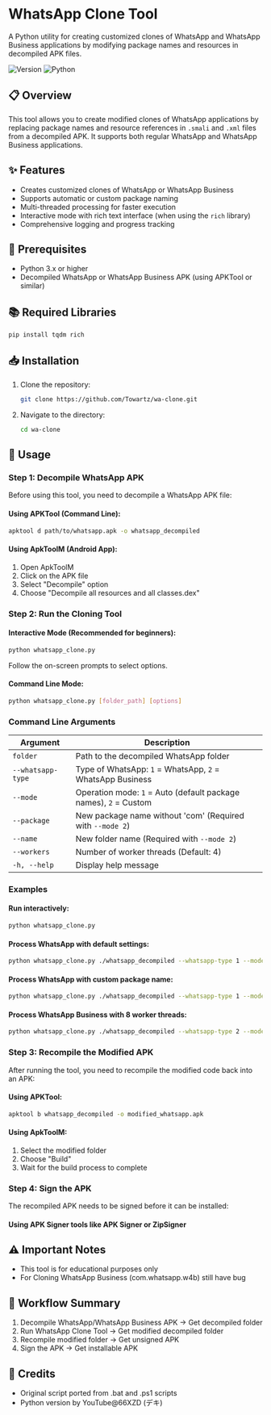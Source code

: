# WhatsApp Clone Tool

A Python utility for creating customized clones of WhatsApp and WhatsApp Business applications by modifying package names and resources in decompiled APK files.

![Version](https://img.shields.io/badge/version-2.1.0-blue)
![Python](https://img.shields.io/badge/python-3.x-green)

## 📋 Overview

This tool allows you to create modified clones of WhatsApp applications by replacing package names and resource references in `.smali` and `.xml` files from a decompiled APK. It supports both regular WhatsApp and WhatsApp Business applications.

## ✨ Features

- Creates customized clones of WhatsApp or WhatsApp Business
- Supports automatic or custom package naming
- Multi-threaded processing for faster execution
- Interactive mode with rich text interface (when using the `rich` library)
- Comprehensive logging and progress tracking

## 🔧 Prerequisites

- Python 3.x or higher
- Decompiled WhatsApp or WhatsApp Business APK (using APKTool or similar)

## 📚 Required Libraries

```bash
pip install tqdm rich
```

## 📥 Installation

1. Clone the repository:
   ```bash
   git clone https://github.com/Towartz/wa-clone.git
   ```

2. Navigate to the directory:
   ```bash
   cd wa-clone
   ```

## 🚀 Usage

### Step 1: Decompile WhatsApp APK

Before using this tool, you need to decompile a WhatsApp APK file:

#### Using APKTool (Command Line):
```bash
apktool d path/to/whatsapp.apk -o whatsapp_decompiled
```

#### Using ApkToolM (Android App):
1. Open ApkToolM
2. Click on the APK file
3. Select "Decompile" option
4. Choose "Decompile all resources and all classes.dex"

### Step 2: Run the Cloning Tool

#### Interactive Mode (Recommended for beginners):
```bash
python whatsapp_clone.py
```
Follow the on-screen prompts to select options.

#### Command Line Mode:
```bash
python whatsapp_clone.py [folder_path] [options]
```

### Command Line Arguments

| Argument | Description |
|----------|-------------|
| `folder` | Path to the decompiled WhatsApp folder |
| `--whatsapp-type` | Type of WhatsApp: `1` = WhatsApp, `2` = WhatsApp Business |
| `--mode` | Operation mode: `1` = Auto (default package names), `2` = Custom |
| `--package` | New package name without 'com' (Required with `--mode 2`) |
| `--name` | New folder name (Required with `--mode 2`) |
| `--workers` | Number of worker threads (Default: 4) |
| `-h, --help` | Display help message |

### Examples

#### Run interactively:
```bash
python whatsapp_clone.py
```

#### Process WhatsApp with default settings:
```bash
python whatsapp_clone.py ./whatsapp_decompiled --whatsapp-type 1 --mode 1
```

#### Process WhatsApp with custom package name:
```bash
python whatsapp_clone.py ./whatsapp_decompiled --whatsapp-type 1 --mode 2 --package mywhatsapp --name MyWhatsApp
```

#### Process WhatsApp Business with 8 worker threads:
```bash
python whatsapp_clone.py ./whatsapp_decompiled --whatsapp-type 2 --mode 1 --workers 8
```

### Step 3: Recompile the Modified APK

After running the tool, you need to recompile the modified code back into an APK:

#### Using APKTool:
```bash
apktool b whatsapp_decompiled -o modified_whatsapp.apk
```

#### Using ApkToolM:
1. Select the modified folder
2. Choose "Build"
3. Wait for the build process to complete

### Step 4: Sign the APK

The recompiled APK needs to be signed before it can be installed:

#### Using APK Signer tools like APK Signer or ZipSigner

## ⚠️ Important Notes

- This tool is for educational purposes only
- For Cloning WhatsApp Business (com.whatsapp.w4b) still have bug

## 🔄 Workflow Summary

1. Decompile WhatsApp/WhatsApp Business APK → Get decompiled folder
2. Run WhatsApp Clone Tool → Get modified decompiled folder
3. Recompile modified folder → Get unsigned APK
4. Sign the APK → Get installable APK

## 🤝 Credits

- Original script ported from .bat and .ps1 scripts
- Python version by YouTube@66XZD (デキ)
